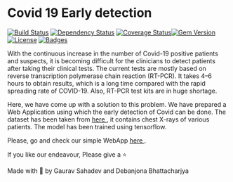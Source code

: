 # Covid 19 Early detection

[![Build Status](http://img.shields.io/travis/badges/badgerbadgerbadger.svg?style=flat-square)](https://travis-ci.org/badges/badgerbadgerbadger) [![Dependency Status](http://img.shields.io/gemnasium/badges/badgerbadgerbadger.svg?style=flat-square)](https://gemnasium.com/badges/badgerbadgerbadger) [![Coverage Status](http://img.shields.io/coveralls/badges/badgerbadgerbadger.svg?style=flat-square)](https://coveralls.io/r/badges/badgerbadgerbadger)[![Gem Version](http://img.shields.io/gem/v/badgerbadgerbadger.svg?style=flat-square)](https://rubygems.org/gems/badgerbadgerbadger) [![License](http://img.shields.io/:license-mit-blue.svg?style=flat-square)](http://badges.mit-license.org) [![Badges](http://img.shields.io/:badges-9/9-ff6799.svg?style=flat-square)](https://github.com/badges/badgerbadgerbadger)

With the continuous increase in the number of Covid-19 positive patients and suspects, it is becoming difficult for the clinicians to detect patients after taking their clinical tests. The current tests are mostly based on reverse transcription polymerase chain reaction (RT-PCR). It takes 4–6 hours to obtain results, which is a long time compared with the rapid spreading rate of COVID-19. Also, RT-PCR test kits are in huge shortage.

Here, we have come up with a solution to this problem. We have prepared a Web Application using which the early detection of Covid can be done.
The dataset has been taken from [here ](https://github.com/ieee8023/covid-chestxray-dataset)  , it contains chest X-rays of various patients. The model has been trained using tensorflow.

Please, go and check our simple WebApp [here ](http://covid19-early-detection.herokuapp.com/).

If you like our endeavour, Please give a :star:

Made with :purple_heart: by Gaurav Sahadev and Debanjona Bhattacharjya

